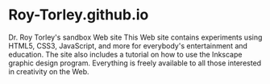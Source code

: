 # Roy-Torley.github.io
Dr. Roy Torley's sandbox Web site
This Web site contains experiments using HTML5, CSS3, JavaScript, and more for everybody's entertainment and education. The site also includes a tutorial on how to use the Inkscape graphic design program. Everything is freely available to all those interested in creativity on the Web.
